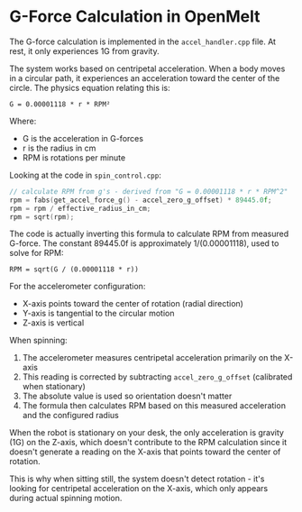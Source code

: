 # G-Force Calculation in OpenMelt

The G-force calculation is implemented in the `accel_handler.cpp` file. At rest, it only experiences 1G from gravity.

The system works based on centripetal acceleration. When a body moves in a circular path, it experiences an acceleration toward the center of the circle. The physics equation relating this is:

```
G = 0.00001118 * r * RPM²
```

Where:
- G is the acceleration in G-forces
- r is the radius in cm
- RPM is rotations per minute

Looking at the code in `spin_control.cpp`:

```cpp
// calculate RPM from g's - derived from "G = 0.00001118 * r * RPM^2"
rpm = fabs(get_accel_force_g() - accel_zero_g_offset) * 89445.0f;
rpm = rpm / effective_radius_in_cm;
rpm = sqrt(rpm);
```

The code is actually inverting this formula to calculate RPM from measured G-force. The constant 89445.0f is approximately 1/(0.00001118), used to solve for RPM:

```
RPM = sqrt(G / (0.00001118 * r))
```

For the accelerometer configuration:
- X-axis points toward the center of rotation (radial direction)
- Y-axis is tangential to the circular motion
- Z-axis is vertical

When spinning:
1. The accelerometer measures centripetal acceleration primarily on the X-axis
2. This reading is corrected by subtracting `accel_zero_g_offset` (calibrated when stationary)
3. The absolute value is used so orientation doesn't matter
4. The formula then calculates RPM based on this measured acceleration and the configured radius

When the robot is stationary on your desk, the only acceleration is gravity (1G) on the Z-axis, which doesn't contribute to the RPM calculation since it doesn't generate a reading on the X-axis that points toward the center of rotation.

This is why when sitting still, the system doesn't detect rotation - it's looking for centripetal acceleration on the X-axis, which only appears during actual spinning motion. 
